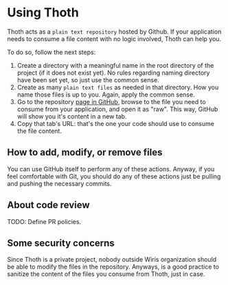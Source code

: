# Using Thoth

Thoth acts as a `plain text repository` hosted by Github. If your application needs to consume a file content with no logic involved, Thoth can help you.

To do so, follow the next steps:

  1. Create a directory with a meaningful name in the root directory of the project (if it does not exist yet). No rules regarding naming directory have been set yet, so just use the common sense.
  2. Create as many `plain text files` as needed in that directory. How you name those files is up to you. Again, apply the common sense.
  3. Go to the repository [page in GitHub](https://github.com/wiris/thoth), browse to the file you need to consume from your application, and open it as "raw". This way, GitHub will show you it's content in a new tab.
  4. Copy that tab's URL: that's the one your code should use to consume the file content.

## How to add, modify, or remove files

You can use GitHub itself to perform any of these actions. Anyway, if you feel comfortable with Git, you should do any of these actions just be pulling and pushing the necessary commits.

## About code review

TODO: Define PR policies.

## Some security concerns

Since Thoth is a private project, nobody outside Wiris organization should be able to modify the files in the repository. Anyways, is a good practice to sanitize the content of the files you consume from Thoth, just in case.
